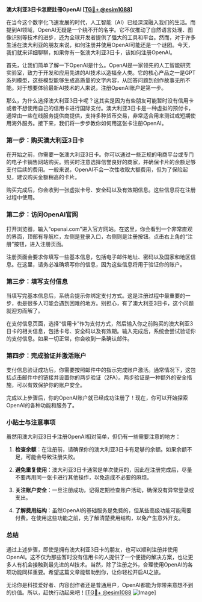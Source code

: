 **澳大利亚3日卡怎麽註冊OpenAI [[TG💪+ @esim1088](https://t.me/s/esim1088)]**

在当今这个数字化飞速发展的时代，人工智能（AI）已经深深融入我们的生活。而提到AI领域，OpenAI无疑是一个绕不开的名字。它不仅推动了自然语言处理、图像识别等技术的进步，还为全球开发者提供了强大的工具和平台。然而，对于许多生活在澳大利亚的朋友来说，如何注册并使用OpenAI可能还是一个谜团。今天，我们就来详细聊聊，如果你有一张澳大利亚3日卡，该如何注册OpenAI。

首先，让我们简单了解一下OpenAI是什么。OpenAI是一家领先的人工智能研究实验室，致力于开发和应用先进的AI技术以造福全人类。它的核心产品之一是GPT系列模型，这些模型能够生成高质量的文字内容，从回答问题到创作故事无所不能。对于想要体验最新AI技术的人来说，注册OpenAI账户是第一步。

那么，为什么选择澳大利亚3日卡呢？这其实是因为有些朋友可能暂时没有信用卡或者不想使用自己的信用卡进行国际支付。澳大利亚3日卡是一种虚拟的预付卡，通常由一些在线服务提供商提供，支持多种货币交易，非常适合用来测试或短期使用海外服务。接下来，我们将一步步教你如何用这张卡注册OpenAI。

### 第一步：购买澳大利亚3日卡

在开始之前，你需要一张澳大利亚3日卡。你可以通过一些正规的电商平台或专门的电子卡销售网站购买。购买时注意选择信誉良好的商家，并确保卡片的余额足够支付后续的费用。一般来说，OpenAI不会一次性收取大额费用，但为了保险起见，建议购买金额稍高的卡片。

购买完成后，你会收到一张虚拟卡号、安全码以及有效期信息。这些信息将在注册过程中使用。

### 第二步：访问OpenAI官网

打开浏览器，输入“openai.com”进入官方网站。在这里，你会看到一个非常直观的界面，顶部有导航栏，左侧是登录入口，右侧则是注册按钮。点击右上角的“注册”按钮，进入注册页面。

注册页面会要求你填写一些基本信息，包括电子邮件地址、密码以及国家和地区信息。在这里，请务必准确填写你的信息，因为这些信息将用于验证你的账户。

### 第三步：填写支付信息

当填写完基本信息后，系统会提示你绑定支付方式。这是注册过程中最重要的一步，也是很多人可能会遇到困难的地方。别担心，有了澳大利亚3日卡，这个问题就迎刃而解了。

在支付信息页面，选择“信用卡”作为支付方式，然后输入你之前购买的澳大利亚3日卡的相关信息，包括卡号、安全码以及有效期。输入完成后，系统会尝试验证你的支付信息。如果一切正常，你会收到一条确认邮件。

### 第四步：完成验证并激活账户

支付信息验证成功后，你需要按照邮件中的指示完成账户激活。通常情况下，这包括点击邮件中的链接并设置你的两步验证（2FA）。两步验证是一种额外的安全措施，可以有效保护你的账户安全。

完成以上步骤后，你的OpenAI账户就已经成功注册了！现在，你可以开始探索OpenAI的各种功能和服务了。

### 小贴士与注意事项

虽然用澳大利亚3日卡注册OpenAI相对简单，但仍有一些需要注意的地方：

1. **检查余额**：在注册前，请确保你的澳大利亚3日卡有足够的余额。如果余额不足，可能会导致注册失败。
   
2. **避免重复使用**：澳大利亚3日卡通常是单次使用的，因此在注册完成后，尽量不要再用同一张卡进行其他操作，以免造成不必要的麻烦。

3. **关注账户安全**：一旦注册成功，记得定期检查账户活动，确保没有异常登录或支出。

4. **了解费用结构**：虽然OpenAI的基础服务是免费的，但某些高级功能可能需要付费。在使用这些功能之前，先了解清楚费用结构，以免产生意外开支。

### 总结

通过上述步骤，即使是拥有澳大利亚3日卡的朋友，也可以顺利注册并使用OpenAI。这不仅为那些暂时没有信用卡的人提供了一个便捷的解决方案，也让更多人有机会接触到最先进的AI技术。当然，除了注册之外，合理使用OpenAI的各项功能同样重要。希望这篇文章能帮助到你，让你轻松开启AI之旅。

无论你是科技爱好者、内容创作者还是普通用户，OpenAI都能为你带来意想不到的价值。所以，赶快行动起来吧！[[TG💪+ @esim1088](https://t.me/s/esim1088) ![Image](https://i.postimg.cc/4NQfJmqS/Snipaste-2025-05-13-00-14-12.png)]